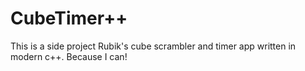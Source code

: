# CubeTimer++
This is a side project Rubik's cube scrambler and timer app written in modern
c++. Because I can!
